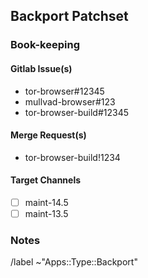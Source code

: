 <!--
Title:
    Backport tor-browser-build-browser#12345: Title of Issue

This is an issue for tracking back-porting a patch-set (e.g. from main to maint-14.5)
-->

## Backport Patchset

### Book-keeping

#### Gitlab Issue(s)
- tor-browser#12345
- mullvad-browser#123
- tor-browser-build#12345

#### Merge Request(s)
- tor-browser-build!1234

#### Target Channels

- [ ] maint-14.5
- [ ] maint-13.5

### Notes

<!-- whatever additional info, context, etc that would be helpful for backporting -->

/label ~"Apps::Type::Backport"
